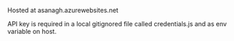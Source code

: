 Hosted at asanagh.azurewebsites.net

API key is required in a local gitignored file called credentials.js and as env variable on host.
